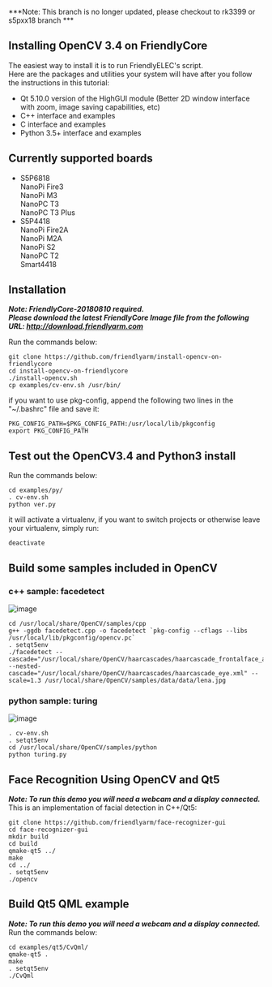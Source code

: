 ***Note: This branch is no longer updated, please checkout to rk3399 or s5pxx18 branch ***  
## Installing OpenCV 3.4 on FriendlyCore
The easiest way to install it is to run FriendlyELEC's script.  
Here are the packages and utilities your system will have after you follow the instructions in this tutorial:
* Qt 5.10.0 version of the HighGUI module (Better 2D window interface with zoom, image saving capabilities, etc)
* C++ interface and examples
* C interface and examples
* Python 3.5+ interface and examples

## Currently supported boards 
* S5P6818  
NanoPi Fire3  
NanoPi M3  
NanoPC T3  
NanoPC T3 Plus  
* S5P4418  
NanoPi Fire2A  
NanoPi M2A  
NanoPi S2  
NanoPC T2  
Smart4418  
  
## Installation 
***Note: FriendlyCore-20180810 required.  
Please download the latest FriendlyCore Image file from the following URL: http://download.friendlyarm.com***  

Run the commands below:
```
git clone https://github.com/friendlyarm/install-opencv-on-friendlycore
cd install-opencv-on-friendlycore
./install-opencv.sh
cp examples/cv-env.sh /usr/bin/
```
if you want to use pkg-config, append the following two lines in the "~/.bashrc" file and save it:
```
PKG_CONFIG_PATH=$PKG_CONFIG_PATH:/usr/local/lib/pkgconfig
export PKG_CONFIG_PATH
```


## Test out the OpenCV3.4 and Python3 install
Run the commands below:
```
cd examples/py/
. cv-env.sh
python ver.py
```
it will activate a virtualenv, if you want to switch projects or otherwise leave your virtualenv, simply run:
```
deactivate 
```

## Build some samples included in OpenCV
### c++ sample: facedetect

![image](https://github.com/friendlyarm/install-opencv-on-friendlycore/raw/master/examples/images/lena2-300x300.png)

```
cd /usr/local/share/OpenCV/samples/cpp
g++ -ggdb facedetect.cpp -o facedetect `pkg-config --cflags --libs /usr/local/lib/pkgconfig/opencv.pc`
. setqt5env
./facedetect --cascade="/usr/local/share/OpenCV/haarcascades/haarcascade_frontalface_alt.xml" --nested-cascade="/usr/local/share/OpenCV/haarcascades/haarcascade_eye.xml" --scale=1.3 /usr/local/share/OpenCV/samples/data/data/lena.jpg
```
### python sample: turing

![image](https://github.com/friendlyarm/install-opencv-on-friendlycore/raw/master/examples/images/python-turing.png)

```
. cv-env.sh
. setqt5env
cd /usr/local/share/OpenCV/samples/python
python turing.py
```

## Face Recognition Using OpenCV and Qt5
***Note: To run this demo you will need a webcam and a display connected.***  
This is an implementation of facial detection in C++/Qt5:
```
git clone https://github.com/friendlyarm/face-recognizer-gui
cd face-recognizer-gui
mkdir build
cd build
qmake-qt5 ../
make
cd ../
. setqt5env
./opencv
```

## Build Qt5 QML example
***Note: To run this demo you will need a webcam and a display connected.***  
Run the commands below:
```
cd examples/qt5/CvQml/
qmake-qt5 .
make
. setqt5env
./CvQml
```

